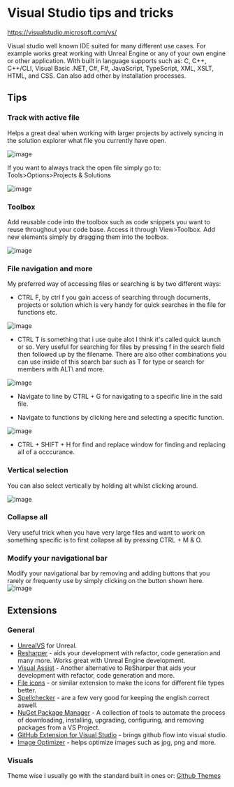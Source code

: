 # Visual Studio tips and tricks

https://visualstudio.microsoft.com/vs/

Visual studio well known IDE suited for many different use cases. For example works great working with Unreal Engine or any of your own engine or other application. With built in language supports such as:  C, C++, C++/CLI, Visual Basic .NET, C#, F#, JavaScript, TypeScript, XML, XSLT, HTML, and CSS. Can also add other by installation processes.

## Tips

### Track with active file
Helps a great deal when working with larger projects by actively syncing in the solution explorer what file you currently have open.

![image](https://user-images.githubusercontent.com/16833945/180403381-a7f29841-2973-4b9e-a5a1-8275a8bee586.png)

If you want to always track the open file simply go to: Tools>Options>Projects & Solutions

![image](https://user-images.githubusercontent.com/16833945/180403802-6e4fbac5-4f55-4e62-ae44-560a7e8c334a.png)

### Toolbox
Add reusable code into the toolbox such as code snippets you want to reuse throughout your code base. Access it through View>Toolbox. Add new elements simply by dragging them into the toolbox.

![image](https://user-images.githubusercontent.com/16833945/180405624-471f0b6a-4adf-48d0-8424-14d6ac4f04eb.png)

### File navigation and more
My preferred way of accessing files or searching is by two different ways:
- CTRL F, by ctrl f you gain access of searching through documents, projects or solution which is very handy for quick searches in the file for functions etc.

![image](https://user-images.githubusercontent.com/16833945/180411555-545c7125-8062-4fe7-9b83-d0d661cef467.png)

- CTRL T is something that i use quite alot I think it's called quick launch or so. Very useful for searching for files by pressing f in the search field then followed up by the filename. There are also other combinations you can use inside of this search bar such as T for type or search for members with ALT\ and more.

![image](https://user-images.githubusercontent.com/16833945/180412000-b89ab5a8-30da-46c2-9b49-2b132a436501.png)

- Navigate to line by CTRL + G for navigating to a specific line in the said file.

- Navigate to functions by clicking here and selecting a specific function.

![image](https://user-images.githubusercontent.com/16833945/180412201-97d8ca53-9a61-4375-81e1-1653255e9602.png)

- CTRL + SHIFT + H for find and replace window for finding and replacing all of a occcurance.

### Vertical selection
You can also select vertically by holding alt whilst clicking around.

![image](https://user-images.githubusercontent.com/16833945/180412493-bbf08356-1c7d-4171-81b2-4fe89b6f108f.png)

### Collapse all
Very useful trick when you have very large files and want to work on something specific is to first collapse all by pressing CTRL + M & O.

### Modify your navigational bar
Modify your navigational bar by removing and adding buttons that you rarely or frequenty use by simply clicking on the button shown here.
![image](https://user-images.githubusercontent.com/16833945/180412860-aa4f84a7-639b-43a3-af7a-2c9fd1b67f28.png)


## Extensions

### General
- [UnrealVS](https://docs.unrealengine.com/4.26/en-US/ProductionPipelines/DevelopmentSetup/VisualStudioSetup/UnrealVS/) for Unreal. 
- [Resharper](https://www.jetbrains.com/resharper/download/#section=offline-installer) - aids your development with refactor, code generation and many more. Works great with Unreal Engine development.
- [Visual Assist](https://marketplace.visualstudio.com/items?itemName=WholeTomatoSoftware.VisualAssist) - Another alternative to ReSharper that aids your development with refactor, code generation and more.
- [File icons](https://marketplace.visualstudio.com/items?itemName=MadsKristensen.FileIcons) - or similar extension to make the icons for different file types better.
- [Spellchecker](https://marketplace.visualstudio.com/items?itemName=EWoodruff.VisualStudioSpellCheckerVS2017andLater) - are a few very good for keeping the english correct aswell.
- [NuGet Package Manager](https://marketplace.visualstudio.com/items?itemName=NuGetTeam.NuGetPackageManager) - A collection of tools to automate the process of downloading, installing, upgrading, configuring, and removing packages from a VS Project.
- [GitHub Extension for Visual Studio](https://marketplace.visualstudio.com/items?itemName=GitHub.GitHubExtensionforVisualStudio) - brings github flow into visual studio.
- [Image Optimizer](https://marketplace.visualstudio.com/items?itemName=MadsKristensen.ImageOptimizer) - helps optimize images such as jpg, png and more.

### Visuals
Theme wise I usually go with the standard built in ones or:
[Github Themes](https://marketplace.visualstudio.com/items?itemName=MadsKristensen.GitHubThemes)
